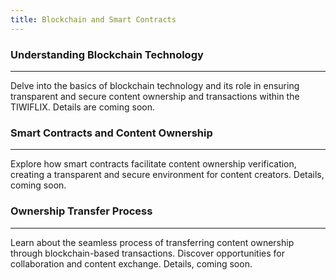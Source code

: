 ```yaml
---
title: Blockchain and Smart Contracts
---
```


### Understanding Blockchain Technology

---

Delve into the basics of blockchain technology and its role in ensuring transparent and secure content ownership and transactions within the  TIWIFLIX. Details are coming soon.

### Smart Contracts and Content Ownership

---

Explore how smart contracts facilitate content ownership verification, creating a transparent and secure environment for content creators. Details, coming soon.

### Ownership Transfer Process

---

Learn about the seamless process of transferring content ownership through blockchain-based transactions. Discover opportunities for collaboration and content exchange. Details, coming soon.
